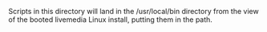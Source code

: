 Scripts in this directory will land in the /usr/local/bin directory from the view of the booted livemedia Linux install, putting them in the path.
